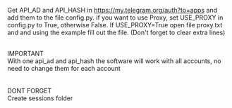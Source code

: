 Get API_AD and API_HASH in https://my.telegram.org/auth?to=apps and add them to the file config.py.
if you want to use Proxy, set USE_PROXY in config.py to True, otherwise False. If USE_PROXY=True open file proxy.txt and and using the example fill out the file. (Don't forget to clear extra lines)

<br>IMPORTANT</br>
With one api_ad and api_hash the software will work with all accounts, no need to change them for each account
<br></br>
<br>DONT FORGET</br>
Create sessions folder
